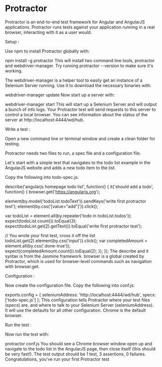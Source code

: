 # Protractor
Protractor is an end-to-end test framework for Angular and AngularJS applications. Protractor runs tests against your application running in a real browser, interacting with it as a user would.

Setup :

Use npm to install Protractor globally with:

npm install -g protractor This will install two command line tools, protractor and webdriver-manager. Try running protractor --version to make sure it's working.

The webdriver-manager is a helper tool to easily get an instance of a Selenium Server running. Use it to download the necessary binaries with:

webdriver-manager update Now start up a server with:

webdriver-manager start This will start up a Selenium Server and will output a bunch of info logs. Your Protractor test will send requests to this server to control a local browser. You can see information about the status of the server at http://localhost:4444/wd/hub.

Write a test :

Open a new command line or terminal window and create a clean folder for testing.

Protractor needs two files to run, a spec file and a configuration file.

Let's start with a simple test that navigates to the todo list example in the AngularJS website and adds a new todo item to the list.

Copy the following into todo-spec.js:

describe('angularjs homepage todo list', function() { it('should add a todo', function() { browser.get('https://angularjs.org');

element(by.model('todoList.todoText')).sendKeys('write first protractor test');
element(by.css('[value="add"]')).click();

var todoList = element.all(by.repeater('todo in todoList.todos'));
expect(todoList.count()).toEqual(3);
expect(todoList.get(2).getText()).toEqual('write first protractor test');

// You wrote your first test, cross it off the list
todoList.get(2).element(by.css('input')).click();
var completedAmount = element.all(by.css('.done-true'));
expect(completedAmount.count()).toEqual(2);
}); }); The describe and it syntax is from the Jasmine framework. browser is a global created by Protractor, which is used for browser-level commands such as navigation with browser.get.

Configuration :

Now create the configuration file. Copy the following into conf.js:

exports.config = { seleniumAddress: 'http://localhost:4444/wd/hub', specs: ['todo-spec.js'] }; This configuration tells Protractor where your test files (specs) are, and where to talk to your Selenium Server (seleniumAddress). It will use the defaults for all other configuration. Chrome is the default browser.

Run the test :

Now run the test with:

protractor conf.js You should see a Chrome browser window open up and navigate to the todo list in the AngularJS page, then close itself (this should be very fast!). The test output should be 1 test, 3 assertions, 0 failures. Congratulations, you've run your first Protractor test
